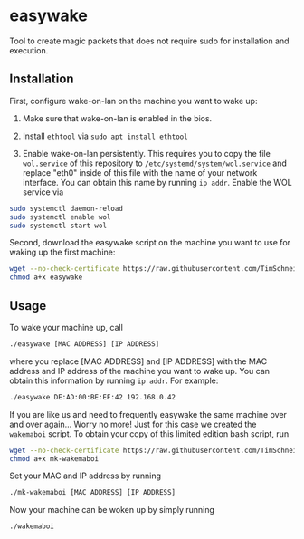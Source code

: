 # easywake

Tool to create magic packets that does not require sudo for installation and execution. 

## Installation

First, configure wake-on-lan on the machine you want to wake up:

1. Make sure that wake-on-lan is enabled in the bios.

2. Install `ethtool` via `sudo apt install ethtool`

3. Enable wake-on-lan persistently. This requires you to copy the file `wol.service` of this repository to `/etc/systemd/system/wol.service` and replace "eth0" inside of this file with the name of your network interface. You can obtain this name by running `ip addr`. Enable the WOL service via 
```bash 
sudo systemctl daemon-reload
sudo systemctl enable wol
sudo systemctl start wol
```

Second, download the easywake script on the machine you want to use for waking up the first machine:

```bash
wget --no-check-certificate https://raw.githubusercontent.com/TimSchneider42/easywake/master/easywake
chmod a+x easywake
```

## Usage

To wake your machine up, call

```bash
./easywake [MAC ADDRESS] [IP ADDRESS]
```
where you replace [MAC ADDRESS] and [IP ADDRESS] with the MAC address and IP address of the machine you want to wake up. You can obtain this information by running `ip addr`. For example:

```bash
./easywake DE:AD:00:BE:EF:42 192.168.0.42
```

If you are like us and need to frequently easywake the same machine over and over again... Worry no more! Just for this case we created the `wakemaboi` script. To obtain your copy of this limited edition bash script, run
```bash
wget --no-check-certificate https://raw.githubusercontent.com/TimSchneider42/easywake/master/mk-wakemaboi
chmod a+x mk-wakemaboi
```
Set your MAC and IP address by running
```bash
./mk-wakemaboi [MAC ADDRESS] [IP ADDRESS]
```
Now your machine can be woken up by simply running
```bash
./wakemaboi
```
